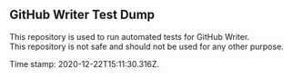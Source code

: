 ## GitHub Writer Test Dump

This repository is used to run automated tests for GitHub Writer.  
This repository is not safe and should not be used for any other purpose.

Time stamp: 2020-12-22T15:11:30.316Z.
